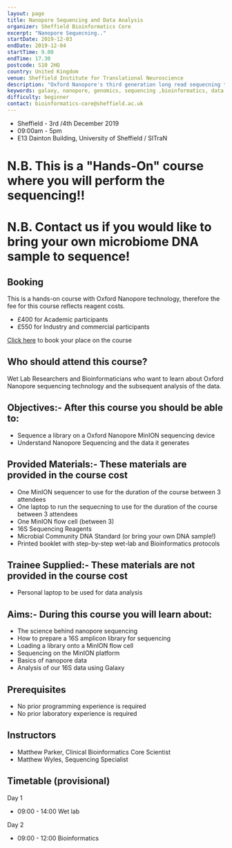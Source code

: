 ```yaml
---
layout: page
title: Nanopore Sequencing and Data Analysis
organizer: Sheffield Bioinformatics Core
excerpt: "Nanopore Sequecning.."
startDate: 2019-12-03
endDate: 2019-12-04
startTime: 9.00
endTime: 17.30
postcode: S10 2HQ
country: United Kingdom
venue: Sheffield Institute for Translational Neuroscience
description: "Oxford Nanopore's third generation long read sequecning technology promises to disrupt the field of sequencing. Capital costs are less than £1000, meaning any lab can get started sequencing their DNA or RNA of interest. This course will get you started in the world of Nanopore and equip you with basic data analysis skills."
keywords: galaxy, nanopore, genomics, sequencing ,bioinformatics, data analysis, data science
difficulty: beginner
contact: bioinformatics-core@sheffield.ac.uk
---
```


- Sheffield - 3rd /4th December 2019
- 09:00am - 5pm
- E13 Dainton Building, University of Sheffield / SITraN

# N.B. This is a "Hands-On" course where you will perform the sequencing!!

# N.B. Contact us if you would like to bring your own microbiome DNA sample to sequence!

## Booking



This is a hands-on course with Oxford Nanopore technology, therefore the fee for this course reflects reagent costs.

- £400 for Academic participants
- £550 for Industry and commercial participants

[Click here](https://onlineshop.shef.ac.uk/conferences-and-events/faculty-of-medicine-dentistry-and-health/neuroscience/nanopore-sequencing-and-analysis-19092019) to book your place on the course


## Who should attend this course?

Wet Lab Researchers and Bioinformaticians who want to learn about Oxford Nanopore sequencing technology and the subsequent analysis of the data. 

## Objectives:- After this course you should be able to:

- Sequence a library on a Oxford Nanopore MinION sequencing device 
- Understand Nanopore Sequencing and the data it generates
<!--- Analyse sequencing data in [Galaxy](https://usegalaxy.eu/)-->

## Provided Materials:- These materials are provided in the course cost

- One MinION sequencer to use for the duration of the course between 3 attendees
- One laptop to run the sequecning to use for the duration of the course between 3 attendees
- One MinION flow cell (between 3)
- 16S Sequencing Reagents
- Microbial Community DNA Standard (or bring your own DNA sample!)
- Printed booklet with step-by-step wet-lab and Bioinformatics protocols

## Trainee Supplied:- These materials are not provided in the course cost

- Personal laptop to be used for data analysis

## Aims:- During this course you will learn about:

- The science behind nanopore sequencing
- How to prepare a 16S amplicon library for sequencing
- Loading a library onto a MinION flow cell
- Sequencing on the MinION platform
- Basics of nanopore data
- Analysis of our 16S data using Galaxy



## Prerequisites

- No prior programming experience is required
- No prior laboratory experience is required
<!--- Please view this video before the course - (Introduction to Galaxy)-->

## Instructors

- Matthew Parker, Clinical Bioinformatics Core Scientist
- Matthew Wyles, Sequencing Specialist


## Timetable (provisional)

Day 1

- 09:00 - 14:00 Wet lab

Day 2

- 09:00 - 12:00 Bioinformatics

